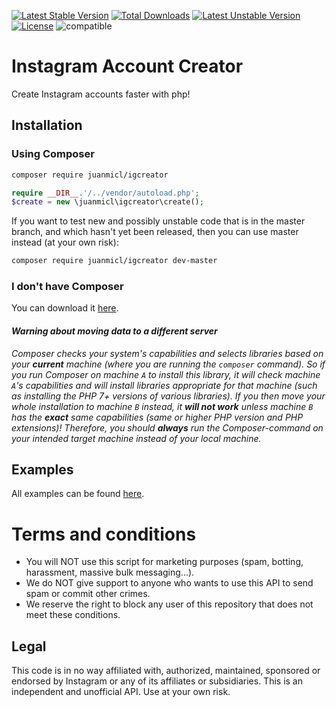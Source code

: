 [![Latest Stable Version](https://poser.pugx.org/juanmicl/igcreator/version)](https://packagist.org/packages/juanmicl/igcreator) [![Total Downloads](https://poser.pugx.org/juanmicl/igcreator/downloads)](https://packagist.org/packages/juanmicl/igcreator) [![Latest Unstable Version](https://poser.pugx.org/juanmicl/igcreator/v/unstable)](https://packagist.org/packages/juanmicl/igcreator) [![License](https://poser.pugx.org/juanmicl/igcreator/license)](https://packagist.org/packages/juanmicl/igcreator) ![compatible](https://img.shields.io/badge/PHP%207-Compatible-brightgreen.svg)
# Instagram Account Creator
Create Instagram accounts faster with php!
## Installation
### Using Composer
```sh
composer require juanmicl/igcreator
```
```php
require __DIR__.'/../vendor/autoload.php';
$create = new \juanmicl\igcreator\create();
```
If you want to test new and possibly unstable code that is in the master branch, and which hasn't yet been released, then you can use master instead (at your own risk):
```sh
composer require juanmicl/igcreator dev-master
```
### I don't have Composer
You can download it [here](https://getcomposer.org/download/).
#### _Warning about moving data to a different server_
_Composer checks your system's capabilities and selects libraries based on your **current** machine (where you are running the `composer` command). So if you run Composer on machine `A` to install this library, it will check machine `A`'s capabilities and will install libraries appropriate for that machine (such as installing the PHP 7+ versions of various libraries). If you then move your whole installation to machine `B` instead, it **will not work** unless machine `B` has the **exact** same capabilities (same or higher PHP version and PHP extensions)! Therefore, you should **always** run the Composer-command on your intended target machine instead of your local machine._
## Examples
All examples can be found [here](https://github.com/juanmicl/igcreator/tree/master/examples).
# Terms and conditions
- You will NOT use this script for marketing purposes (spam, botting, harassment, massive bulk messaging...).
- We do NOT give support to anyone who wants to use this API to send spam or commit other crimes.
- We reserve the right to block any user of this repository that does not meet these conditions.
## Legal
This code is in no way affiliated with, authorized, maintained, sponsored or endorsed by Instagram or any of its affiliates or subsidiaries. This is an independent and unofficial API. Use at your own risk.
